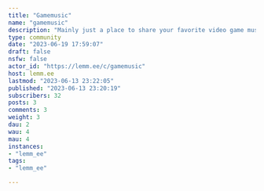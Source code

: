 ```yaml
---
title: "Gamemusic" 
name: "gamemusic"
description: "Mainly just a place to share your favorite video game music or VG covers/remixes."
type: community
date: "2023-06-19 17:59:07"
draft: false
nsfw: false
actor_id: "https://lemm.ee/c/gamemusic"
host: lemm.ee
lastmod: "2023-06-13 23:22:05"
published: "2023-06-13 23:20:19"
subscribers: 32
posts: 3
comments: 3
weight: 3
dau: 2
wau: 4
mau: 4
instances:
- "lemm_ee"
tags: 
- "lemm_ee"

---
```

